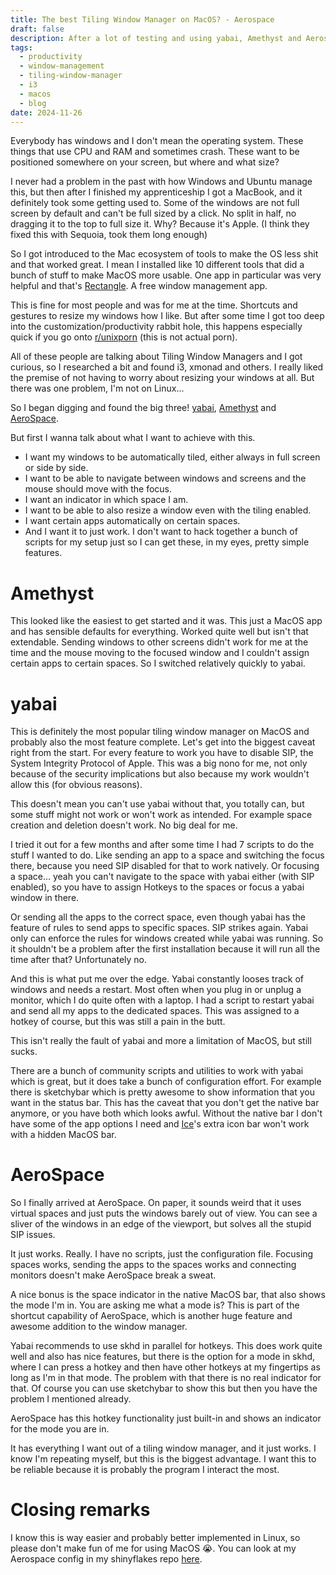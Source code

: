 ```yaml
---
title: The best Tiling Window Manager on MacOS? - Aerospace
draft: false
description: After a lot of testing and using yabai, Amethyst and Aerospace. It feels like I'm not missing out compared to Linux.
tags:
  - productivity
  - window-management
  - tiling-window-manager
  - i3
  - macos
  - blog
date: 2024-11-26
---
```

Everybody has windows and I don't mean the operating system. These things that use CPU and RAM and sometimes crash. These want to be positioned somewhere on your screen, but where and what size?

I never had a problem in the past with how Windows and Ubuntu manage this, but then after I finished my apprenticeship I got a MacBook, and it definitely took some getting used to. Some of the windows are not full screen by default and can't be full sized by a click. No split in half, no dragging it to the top to full size it. Why? Because it's Apple. (I think they fixed this with Sequoia, took them long enough)

So I got introduced to the Mac ecosystem of tools to make the OS less shit and that worked great. I mean I installed like 10 different tools that did a bunch of stuff to make MacOS more usable. One app in particular was very helpful and that's [Rectangle](https://rectangleapp.com/). A free window management app.

This is fine for most people and was for me at the time. Shortcuts and gestures to resize my windows how I like. But after some time I got too deep into the customization/productivity rabbit hole, this happens especially quick if you go onto [r/unixporn](https://reddit.com/r/unixporn) (this is not actual porn). 

All of these people are talking about Tiling Window Managers and I got curious, so I researched a bit and found i3, xmonad and others. I really liked the premise of not having to worry about resizing your windows at all. But there was one problem, I'm not on Linux...

So I began digging and found the big three! [yabai](https://github.com/koekeishiya/yabai), [Amethyst](https://ianyh.com/amethyst/) and [AeroSpace](https://github.com/nikitabobko/AeroSpace).

But first I wanna talk about what I want to achieve with this. 
 - I want my windows to be automatically tiled, either always in full screen or side by side. 
 - I want to be able to navigate between windows and screens and the mouse should move with the focus. 
 - I want an indicator in which space I am.
 - I want to be able to also resize a window even with the tiling enabled.
 - I want certain apps automatically on certain spaces.
 - And I want it to just work. I don't want to hack together a bunch of scripts for my setup just so I can get these, in my eyes, pretty simple features.

# Amethyst
This looked like the easiest to get started and it was. This just a MacOS app and has sensible defaults for everything. Worked quite well but isn't that extendable. Sending windows to other screens didn't work for me at the time and the mouse moving to the focused window and I couldn't assign certain apps to certain spaces. So I switched relatively quickly to yabai.

# yabai
This is definitely the most popular tiling window manager on MacOS and probably also the most feature complete. Let's get into the biggest caveat right from the start. For every feature to work you have to disable SIP, the System Integrity Protocol of Apple. This was a big nono for me, not only because of the security implications but also because my work wouldn't allow this (for obvious reasons). 

This doesn't mean you can't use yabai without that, you totally can, but some stuff might not work or won't work as intended. For example space creation and deletion doesn't work. No big deal for me. 

I tried it out for a few months and after some time I had 7 scripts to do the stuff I wanted to do. Like sending an app to a space and switching the focus there, because you need SIP disabled for that to work natively. Or focusing a space... yeah you can't navigate to the space with yabai either (with SIP enabled), so you have to assign Hotkeys to the spaces or focus a yabai window in there. 

Or sending all the apps to the correct space, even though yabai has the feature of rules to send apps to specific spaces. SIP strikes again. Yabai only can enforce the rules for windows created while yabai was running. So it shouldn't be a problem after the first installation because it will run all the time after that? Unfortunately no.

And this is what put me over the edge. Yabai constantly looses track of windows and needs a restart. Most often when you plug in or unplug a monitor, which I do quite often with a laptop. I had a script to restart yabai and send all my apps to the dedicated spaces. This was assigned to a hotkey of course, but this was still a pain in the butt.

This isn't really the fault of yabai and more a limitation of MacOS, but still sucks.

There are a bunch of community scripts and utilities to work with yabai which is great, but it does take a bunch of configuration effort. For example there is sketchybar which is pretty awesome to show information that you want in the status bar. This has the caveat that you don't get the native bar anymore, or you have both which looks awful. Without the native bar I don't have some of the app options I need and [Ice](https://github.com/jordanbaird/Ice)'s extra icon bar won't work with a hidden MacOS bar.

# AeroSpace
So I finally arrived at AeroSpace. On paper, it sounds weird that it uses virtual spaces and just puts the windows barely out of view. You can see a sliver of the windows in an edge of the viewport, but solves all the stupid SIP issues.

It just works. Really. I have no scripts, just the configuration file. Focusing spaces works, sending the apps to the spaces works and connecting monitors doesn't make AeroSpace break a sweat.

A nice bonus is the space indicator in the native MacOS bar, that also shows the mode I'm in. You are asking me what a mode is? This is part of the shortcut capability of AeroSpace, which is another huge feature and awesome addition to the window manager. 

Yabai recommends to use skhd in parallel for hotkeys. This does work quite well and also has nice features, but there is the option for a mode in skhd, where I can press a hotkey and then have other hotkeys at my fingertips as long as I'm in that mode. The problem with that there is no real indicator for that. Of course you can use sketchybar to show this but then you have the problem I mentioned already.

AeroSpace has this hotkey functionality just built-in and shows an indicator for the mode you are in.

It has everything I want out of a tiling window manager, and it just works. I know I'm repeating myself, but this is the biggest advantage. I want this to be reliable because it is probably the program I interact the most.

# Closing remarks
I know this is way easier and probably better implemented in Linux, so please don't make fun of me for using MacOS 😭. You can look at my Aerospace config in my shinyflakes repo [here](https://github.com/Keyruu/shinyflakes/blob/main/home/aerospace.nix). 